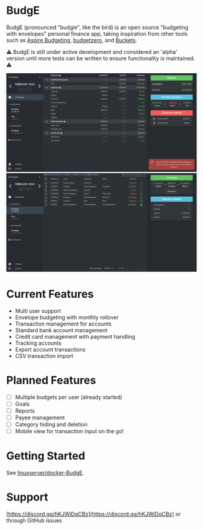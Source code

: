 # BudgE
BudgE (pronounced "budgie", like the bird) is an open source "budgeting with envelopes" personal finance app, taking inspiration from other tools such as [Aspire Budgeting](https://www.aspirebudget.com/), [budgetzero](https://budgetzero.io/), and [Buckets](https://www.budgetwithbuckets.com/).

:warning: BudgE is still under active development and considered an 'alpha' version until more tests can be written to ensure functionality is maintained. :warning:

![Budget](images/budget.png)
![Account](images/account.png)

# Current Features
- Multi user support
- Envelope budgeting with monthly rollover
- Transaction management for accounts
- Standard bank account management
- Credit card management with payment handling
- Tracking accounts
- Export account transactions
- CSV transaction import

# Planned Features
- [ ] Multiple budgets per user (already started)
- [ ] Goals
- [ ] Reports
- [ ] Payee management
- [ ] Category hiding and deletion
- [ ] Mobile view for transaction input on the go!

# Getting Started
See [linuxserver/docker-BudgE](https://github.com/linuxserver/docker-BudgE).

# Support
[https://discord.gg/hKJWjDqCBz](https://discord.gg/hKJWjDqCBz) or through GitHub issues
